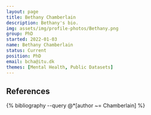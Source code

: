 ```yaml
---
layout: page
title: Bethany Chamberlain
description: Bethany's bio.
img: assets/img/profile-photos/Bethany.png
group: PhD
started: 2022-01-03
name: Bethany Chamberlain
status: Current
position: PhD
email: bcha@itu.dk
themes: [Mental Health, Public Datasets]
---
```


References
----------
<div class="publications">
  {% bibliography --query @*[author ~= Chamberlain] %}
</div>
